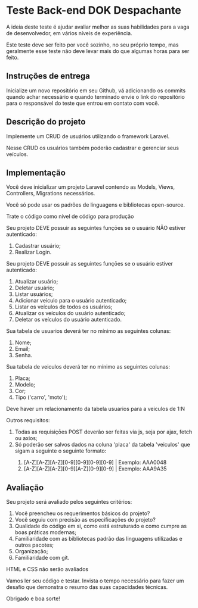<h1>Teste Back-end DOK Despachante</h1>
<p>A ideia deste teste é ajudar avaliar melhor as suas habilidades para a vaga de desenvolvedor, em vários níveis de experiência.</p>
<p>Este teste deve ser feito por você sozinho, no seu próprio tempo, mas geralmente esse teste não deve levar mais do que algumas horas para ser feito.</p>

<h2>Instruções de entrega</h2>
<p>Inicialize um novo repositório em seu Github, vá adicionando os commits quando achar necessário e quando terminado envie o link do repositório para o responsável do teste que entrou em contato com você.</p>

<h2>Descrição do projeto</h2>
<p>Implemente um CRUD de usuários utilizando o framework Laravel.</p>
<p>Nesse CRUD os usuários também poderão cadastrar e gerenciar seus veículos.</p>

<h2>Implementação</h2>
<p>Você deve inicializar um projeto Laravel contendo as Models, Views, Controllers, Migrations necessários.</p>
<p>Você só pode usar os padrões de linguagens e bibliotecas open-source.</p>
<p>Trate o código como nível de código para produção</p>

<p>Seu projeto DEVE possuir as seguintes funçōes se o usuário NÃO estiver autenticado:</p>
<ol>
	<li>Cadastrar usuário;</li>
	<li>Realizar Login.</li>
</ol>

<p>Seu projeto DEVE possuir as seguintes funçōes se o usuário estiver autenticado:</p>
<ol>
	<li>Atualizar usuário;</li>
	<li>Deletar usuário;</li>
	<li>Listar usuários;</li>
	<li>Adicionar veículo para o usuário autenticado;</li>
	<li>Listar os veículos de todos os usuários;</li>
	<li>Atualizar os veículos do usuário autenticado;</li>
	<li>Deletar os veículos do usuário autenticado.</li>
</ol>

<p>Sua tabela de usuarios deverá ter no mínimo as seguintes colunas:</p>
<ol>
	<li>Nome;</li>
	<li>Email;</li>
	<li>Senha.</li>
</ol>

<p>Sua tabela de veiculos deverá ter no mínimo as seguintes colunas:</p>
<ol>
	<li>Placa;</li>
	<li>Modelo;</li>
	<li>Cor;</li>
	<li>Tipo ('carro', 'moto');</li>
</ol>

<p>Deve haver um relacionamento da tabela usuarios para a veiculos de 1:N</p>

<p>Outros requisitos:</p>
<ol>
	<li>Todas as requisiçōes POST deverão ser feitas via js, seja por ajax, fetch ou axios;</li>
	<li>Só poderão ser salvos dados na coluna 'placa' da tabela 'veiculos' que sigam a seguinte o seguinte formato:</li>
	<ol>
		<li>[A-Z][A-Z][A-Z][0-9][0-9][0-9][0-9] | Exemplo: AAA0048</li>
		<li>[A-Z][A-Z][A-Z][0-9][A-Z][0-9][0-9] | Exemplo: AAA9A35</li>
	</ol>
</ol>

<h2>Avaliação</h2>
<p>Seu projeto será avaliado pelos seguintes critérios:</p>
<ol>
	<li>Você preencheu os requerimentos básicos do projeto?</li>
	<li>Você seguiu com precisão as especificações do projeto?</li>
	<li>Qualidade do código em si, como está estruturado e como cumpre as boas práticas modernas;</li>
	<li>Familiaridade com as bibliotecas padrão das linguagens utilizadas e outros pacotes;</li>
	<li>Organização;</li>
	<li>Familiaridade com git.</li>
</ol>

<p>HTML e CSS não serão avaliados</p>

<p>Vamos ler seu código e testar. Invista o tempo necessário para fazer um desafio que demonstra o resumo das suas capacidades técnicas.</p>

<p>Obrigado e boa sorte!</p>
